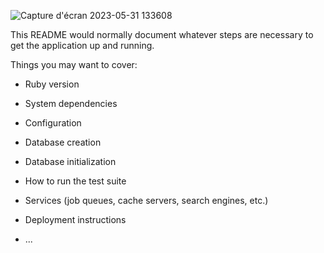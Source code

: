 ![Capture d'écran 2023-05-31 133608](https://github.com/klt56/projet-perso/assets/112102361/79953dc5-b219-4f98-be1c-c4249d9d846d)




This README would normally document whatever steps are necessary to get the
application up and running.

Things you may want to cover:

* Ruby version

* System dependencies

* Configuration

* Database creation

* Database initialization

* How to run the test suite

* Services (job queues, cache servers, search engines, etc.)

* Deployment instructions

* ...
